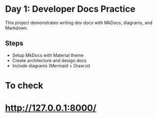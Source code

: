 # Day 1: Developer Docs Practice

This project demonstrates writing dev docs with MkDocs, diagrams, and Markdown.

## Steps
- Setup MkDocs with Material theme
- Create architecture and design docs
- Include diagrams (Mermaid + Draw.io)

# To check
# http://127.0.0.1:8000/